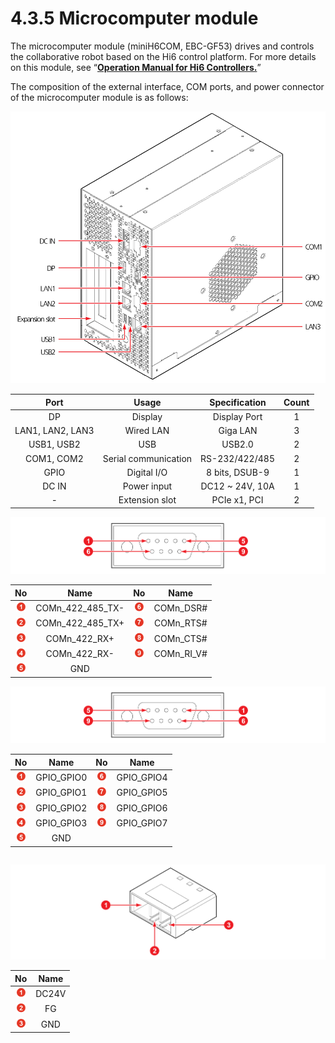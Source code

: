 # 4.3.5 Microcomputer module

The microcomputer module \(miniH6COM, EBC-GF53\) drives and controls the collaborative robot based on the Hi6 control platform. For more details on this module, see “[**Operation Manual for Hi6 Controllers.**](https://hyundai-robotics.gitbook.io/hi6-operation-manual/v/english/)”

The composition of the external interface, COM ports, and power connector of the microcomputer module is as follows:



![Figure 40 External interface of the microcomputer module](../../.gitbook/assets/image121.png)

| **Port** | Usage | Specification | **Count** |
| :---: | :---: | :---: | :---: |
| DP | Display | Display Port | 1 |
| LAN1, LAN2, LAN3 | Wired LAN | Giga LAN | 3 |
| USB1, USB2 | USB | USB2.0 | 2 |
| COM1, COM2 | Serial communication | RS-232/422/485 | 2 |
| GPIO | Digital I/O | 8 bits, DSUB-9 | 1 |
| DC IN | Power input | DC12 ~ 24V, 10A | 1 |
| - | Extension slot | PCIe x1, PCI | 2 |

![Figure 41 COM port \(male\) pin map](../../.gitbook/assets/image122.png)

| **No** | **Name** | **No** | **Name** |
| :---: | :---: | :---: | :---: |
| ![Adobe Systems](../../.gitbook/assets/1.png) | COMn\_422\_485\_TX- | ![Adobe Systems](../../.gitbook/assets/6.png) | COMn\_DSR\# |
| ![Adobe Systems](../../.gitbook/assets/2.png) | COMn\_422\_485\_TX+ | ![Adobe Systems](../../.gitbook/assets/7.png) | COMn\_RTS\# |
| ![Adobe Systems](../../.gitbook/assets/3.png) | COMn\_422\_RX+ | ![Adobe Systems](../../.gitbook/assets/8.png) | COMn\_CTS\# |
| ![Adobe Systems](../../.gitbook/assets/4.png) | COMn\_422\_RX- | ![Adobe Systems](../../.gitbook/assets/9.png) | COMn\_RI\_V\# |
| ![Adobe Systems](../../.gitbook/assets/5.png) | GND |  |  |

![Figure 42 COM port \(female\) pin map](../../.gitbook/assets/image123.png)

| **No** | **Name** | **No** | **Name** |
| :---: | :---: | :---: | :---: |
| ![Adobe Systems](../../.gitbook/assets/1.png) | GPIO\_GPIO0 | ![Adobe Systems](../../.gitbook/assets/6.png) | GPIO\_GPIO4 |
| ![Adobe Systems](../../.gitbook/assets/2.png) | GPIO\_GPIO1 | ![Adobe Systems](../../.gitbook/assets/7.png) | GPIO\_GPIO5 |
| ![Adobe Systems](../../.gitbook/assets/3.png) | GPIO\_GPIO2 | ![Adobe Systems](../../.gitbook/assets/8.png) | GPIO\_GPIO6 |
| ![Adobe Systems](../../.gitbook/assets/4.png) | GPIO\_GPIO3 | ![Adobe Systems](../../.gitbook/assets/9.png) | GPIO\_GPIO7 |
| ![Adobe Systems](../../.gitbook/assets/5.png) | GND |  |  |



|  |
| :---: |


![Figure 43 DCIN \(power connector\) pin map](../../.gitbook/assets/image124.png)

| **No** | **Name** |
| :---: | :---: |
| ![Adobe Systems](../../.gitbook/assets/1.png) | DC24V |
| ![Adobe Systems](../../.gitbook/assets/2.png) | FG |
| ![Adobe Systems](../../.gitbook/assets/3.png) | GND |



